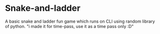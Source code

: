 # Snake-and-ladder
A basic snake and ladder fun game which runs on CLI using random library of python. 
"i made it for time-pass, use it as a time pass only :D"
